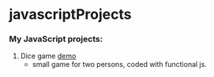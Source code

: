 # javascriptProjects
### My JavaScript projects:

1. Dice game [demo](https://parfum505.github.io/javascriptProjects/diceGame/ "Dice game") 
    - small game for two persons, coded with functional js.

